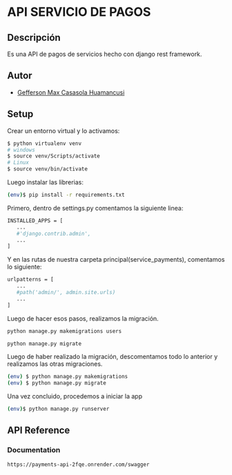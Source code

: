 # API SERVICIO DE PAGOS

## Descripción
Es una API de pagos de servicios hecho con django rest framework.

## Autor
- [Gefferson Max Casasola Huamancusi](https://www.github.com/Geffrerson7)

## Setup

Crear un entorno virtual y lo activamos:

```sh
$ python virtualenv venv
# windows
$ source venv/Scripts/activate
# Linux
$ source venv/bin/activate
```

Luego instalar las librerias:

```sh
(env)$ pip install -r requirements.txt
```

Primero, dentro de settings.py comentamos la siguiente linea:  
```sh
INSTALLED_APPS = [
   ...
   #'django.contrib.admin',
   ...
]
```
Y en las rutas de nuestra carpeta principal(service_payments), comentamos lo siguiente:
```sh
urlpatterns = [
   ...
   #path('admin/', admin.site.urls) 
   ...
]
```
Luego de hacer esos pasos, realizamos la migración.
```sh
python manage.py makemigrations users

python manage.py migrate
```
Luego de haber realizado la migración, descomentamos todo lo anterior y realizamos las otras migraciones.
```sh
(env) $ python manage.py makemigrations
(env) $ python manage.py migrate
```

Una vez concluido, procedemos a iniciar la app
```sh
(env)$ python manage.py runserver
```

## API Reference

### Documentation
```sh
https://payments-api-2fqe.onrender.com/swagger
```

